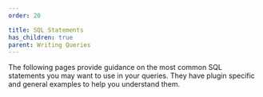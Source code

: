 ```yaml
---
order: 20

title: SQL Statements
has_children: true
parent: Writing Queries
---
```


The following pages provide guidance on the most common SQL statements you may want to use in your queries. They have plugin specific and general examples to help you understand them.
